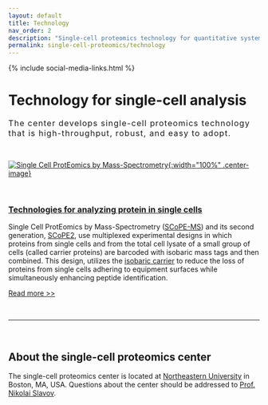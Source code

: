 ```yaml
---
layout: default
title: Technology
nav_order: 2
description: "Single-cell proteomics technology for quantitative systems biology"
permalink: single-cell-proteomics/technology
---
```

{% include social-media-links.html %}

# Technology for single-cell analysis
<div style="font-size:16px; font-weight: 400; letter-spacing: 1.3px;">
The center develops single-cell proteomics technology that is high-throughput, robust, and easy to adopt.   
</div>

&nbsp;


 [![Single Cell ProtEomics by Mass-Spectrometry](https://slavovlab.net/2016_SCoPE-MS/SCoPE2-MS.png){:width="100%" .center-image}](scope2)

&nbsp;

### [Technologies for analyzing protein in single cells](http://slavovlab.net/research.htm#SCoPE-MS)
Single Cell ProtEomics by Mass-Spectrometry ([SCoPE-MS](https://genomebiology.biomedcentral.com/articles/10.1186/s13059-018-1547-5)) and its second generation, [SCoPE2](https://genomebiology.biomedcentral.com/articles/10.1186/s13059-021-02267-5),
use multiplexed experimental designs in which proteins from single cells and from the total cell lysate of a small group of cells (called carrier proteins) are barcoded with isobaric mass tags and then combined. This design, utilizes the [isobaric carrier](https://pubs.acs.org/doi/10.1021/acs.jproteome.0c00675) to reduce the loss of proteins from single cells adhering to equipment surfaces while simultaneously enhancing peptide identification.

[Read more >>](scope2)

&nbsp;


------------

&nbsp;


## About the single-cell proteomics center

The single-cell proteomics center is located at [Northeastern University](https://slavovlab.net/) in Boston, MA, USA. Questions about the center should be addressed to [Prof. Nikolai Slavov](https://coe.northeastern.edu/people/slavov-nikolai/).


[scope2]: http://scope2.slavovlab.net/ "Single Cell ProtEomics by Mass-Spectrometry"
